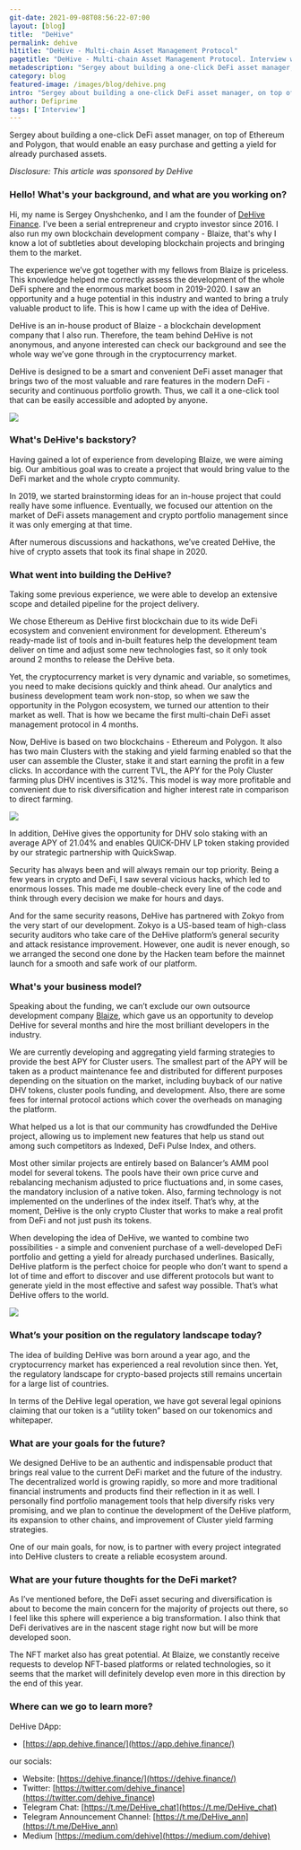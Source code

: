 ```yaml
---
git-date: 2021-09-08T08:56:22-07:00
layout: [blog]
title:  "DeHive"
permalink: dehive
h1title: "DeHive - Multi-chain Asset Management Protocol"
pagetitle: "DeHive - Multi-chain Asset Management Protocol. Interview with Founder."
metadescription: "Sergey about building a one-click DeFi asset manager, on top of Ethereum and Polygon, that would enable an easy purchase and getting a yield for already purchased assets"
category: blog
featured-image: /images/blog/dehive.png
intro: "Sergey about building a one-click DeFi asset manager, on top of Ethereum and Polygon, that would enable an easy purchase and getting a yield for already purchased assets"
author: Defiprime
tags: ['Interview']
---
```

Sergey about building a one-click DeFi asset manager, on top of Ethereum and Polygon, that would enable an easy purchase and getting a yield for already purchased assets.  

_Disclosure: This article was sponsored by DeHive_

### Hello! What's your background, and what are you working on?

Hi, my name is Sergey Onyshchenko, and I am the founder of [DeHive Finance](https://dehive.finance/). I’ve been a serial entrepreneur and crypto investor since 2016. I also run my own blockchain development company - Blaize, that's why I know a lot of subtleties about developing blockchain projects and bringing them to the market.

The experience we’ve got together with my fellows from Blaize is priceless. This knowledge helped me correctly assess the development of the whole DeFi sphere and the enormous market boom in 2019-2020. I saw an opportunity and a huge potential in this industry and wanted to bring a truly valuable product to life. This is how I came up with the idea of DeHive.

DeHive is an in-house product of Blaize - a blockchain development company that I also run. Therefore, the team behind DeHive is not anonymous, and anyone interested can check our background and see the whole way we’ve gone through in the cryptocurrency market.

DeHive is designed to be a smart and convenient DeFi asset manager that brings two of the most valuable and rare features in the modern DeFi - security and continuous portfolio growth. Thus, we call it a one-click tool that can be easily accessible and adopted by anyone.

![](/images/blog/ETH-Core___DeHive.png)

### What's DeHive's backstory?

Having gained a lot of experience from developing Blaize, we were aiming big. Our ambitious goal was to create a project that would bring value to the DeFi market and the whole crypto community.

In 2019, we started brainstorming ideas for an in-house project that could really have some influence. Eventually, we focused our attention on the market of DeFi assets management and crypto portfolio management since it was only emerging at that time.

After numerous discussions and hackathons, we’ve created DeHive, the hive of crypto assets that took its final shape in 2020.


### What went into building the DeHive?

Taking some previous experience, we were able to develop an extensive scope and detailed pipeline for the project delivery.

We chose Ethereum as DeHive first blockchain due to its wide DeFi ecosystem and convenient environment for development. Ethereum's ready-made list of tools and in-built features help the development team deliver on time and adjust some new technologies fast, so it only took around 2 months to release the DeHive beta.

Yet, the cryptocurrency market is very dynamic and variable, so sometimes, you need to make decisions quickly and think ahead. Our analytics and business development team work non-stop, so when we saw the opportunity in the Polygon ecosystem, we turned our attention to their market as well. That is how we became the first multi-chain DeFi asset management protocol in 4 months.

Now, DeHive is based on two blockchains - Ethereum and Polygon. It also has two main Clusters with the staking and yield farming enabled so that the user can assemble the Cluster, stake it and start earning the profit in a few clicks. In accordance with the current TVL, the APY  for the Poly Cluster farming plus DHV incentives is 312%. This model is way more profitable and convenient due to risk diversification and higher interest rate in comparison to direct farming.


![](/images/blog/dehive/image1.webp)


In addition, DeHive gives the opportunity for DHV solo staking with an average APY of 21.04% and enables QUICK-DHV LP token staking provided by our strategic partnership with QuickSwap.

Security has always been and will always remain our top priority. Being a few years in crypto and DeFi, I saw several vicious hacks, which led to enormous losses. This made me double-check every line of the code and think through every decision we make for hours and days.

And for the same security reasons, DeHive has partnered with Zokyo from the very start of our development. Zokyo is a US-based team of high-class security auditors who take care of the DeHive platform’s general security and attack resistance improvement. However, one audit is never enough, so we arranged the second one done by the Hacken team before the mainnet launch for a smooth and safe work of our platform.



### What's your business model?

Speaking about the funding, we can’t exclude our own outsource development company [Blaize](https://blaize.tech/), which gave us an opportunity to develop DeHive for several months and hire the most brilliant developers in the industry.

We are currently developing and aggregating yield farming strategies to provide the best APY for Cluster users. The smallest part of the APY will be taken as a product maintenance fee and distributed for different purposes depending on the situation on the market, including buyback of our native DHV tokens, cluster pools funding, and development. Also, there are some fees for internal protocol actions which cover the overheads on managing the platform.

What helped us a lot is that our community has crowdfunded the DeHive project, allowing us to implement new features that help us stand out among such competitors as Indexed, DeFi Pulse Index, and others.

Most other similar projects are entirely based on Balancer’s AMM pool model for several tokens. The pools have their own price curve and rebalancing mechanism adjusted to price fluctuations and, in some cases, the mandatory inclusion of a native token. Also, farming technology is not implemented on the underlines of the index itself. That’s why, at the moment, DeHive is the only crypto Cluster that works to make a real profit from DeFi and not just push its tokens.

When developing the idea of DeHive, we wanted to combine two possibilities - a simple and convenient purchase of a well-developed DeFi portfolio and getting a yield for already purchased underlines. Basically, DeHive platform is the perfect choice for people who don’t want to spend a lot of time and effort to discover and use different protocols but want to generate yield in the most effective and safest way possible. That’s what DeHive offers to the world.


![](/images/blog/dehive/image2.webp)



### What’s your position on the regulatory landscape today?

The idea of building DeHive was born around a year ago, and the cryptocurrency market has experienced a real revolution since then. Yet, the regulatory landscape for crypto-based projects still remains uncertain for a large list of countries.

In terms of the DeHive legal operation, we have got several legal opinions claiming that our token is a “utility token” based on our tokenomics and whitepaper.


### What are your goals for the future?

We designed DeHive to be an authentic and indispensable product that brings real value to the current DeFi market and the future of the industry. The decentralized world is growing rapidly, so more and more traditional financial instruments and products find their reflection in it as well. I personally find portfolio management tools that help diversify risks very promising, and we plan to continue the development of the DeHive platform, its expansion to other chains, and improvement of Cluster yield farming strategies.

One of our main goals, for now, is to partner with every project integrated into DeHive clusters to create a reliable ecosystem around.


### What are your future thoughts for the DeFi market?

As I’ve mentioned before, the DeFi asset securing and diversification is about to become the main concern for the majority of projects out there, so I feel like this sphere will experience a big transformation. I also think that DeFi derivatives are in the nascent stage right now but will be more developed soon.

The NFT market also has great potential. At Blaize, we constantly receive requests to develop NFT-based platforms or related technologies, so it seems that the market will definitely develop even more in this direction by the end of this year.


### Where can we go to learn more?

DeHive DApp:

- [https://app.dehive.finance/](https://app.dehive.finance/)

our socials:

- Website: [https://dehive.finance/](https://dehive.finance/)
- Twitter: [https://twitter.com/dehive_finance](https://twitter.com/dehive_finance)
- Telegram Chat: [https://t.me/DeHive_chat](https://t.me/DeHive_chat)
- Telegram Announcement Channel: [https://t.me/DeHive_ann](https://t.me/DeHive_ann)
- Medium [https://medium.com/dehive](https://medium.com/dehive)
